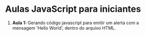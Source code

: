 <h1>Aulas JavaScript para iniciantes</h1>

<ol>
<li>
<strong>Aula 1:</strong> Gerando código javascript para emitir um alerta com a mensagem
'Hello World', dentro do arquivo HTML.
</li>
</ol>
